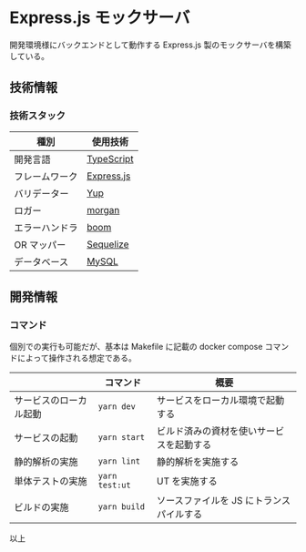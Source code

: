 # Express.js モックサーバ

開発環境様にバックエンドとして動作する Express.js 製のモックサーバを構築している。

## 技術情報

### 技術スタック

| 種別           | 使用技術                                       |
| -------------- | ---------------------------------------------- |
| 開発言語       | [TypeScript](https://www.typescriptlang.org/)  |
| フレームワーク | [Express.js](https://expressjs.com/)           |
| バリデーター   | [Yup](https://github.com/jquense/yup/)         |
| ロガー         | [morgan](https://github.com/expressjs/morgan/) |
| エラーハンドラ | [boom](https://github.com/hapijs/boom/)        |
| OR マッパー    | [Sequelize](https://sequelize.org/)            |
| データベース   | [MySQL](https://www.mysql.com/)                |

## 開発情報

### コマンド

個別での実行も可能だが、基本は Makefile に記載の docker compose コマンドによって操作される想定である。

|                        | コマンド       | 概要                                     |
| ---------------------- | -------------- | ---------------------------------------- |
| サービスのローカル起動 | `yarn dev`     | サービスをローカル環境で起動する         |
| サービスの起動         | `yarn start`   | ビルド済みの資材を使いサービスを起動する |
| 静的解析の実施         | `yarn lint`    | 静的解析を実施する                       |
| 単体テストの実施       | `yarn test:ut` | UT を実施する                            |
| ビルドの実施           | `yarn build`   | ソースファイルを JS にトランスパイルする |

以上
